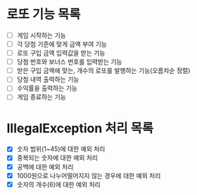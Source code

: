 # 로또 기능 목록
- [ ] 게임 시작하는 기능
- [ ] 각 당첨 기준에 맞게 금액 부여 기능
- [ ] 로또 구입 금액 입력값을 받는 기능
- [ ] 당첨 번호와 보너스 번호를 입력받는 기능
- [ ] 받은 구입 금액에 맞는, 개수의 로또를 발행하는 기능(오름차순 정렬)
- [ ] 당첨 내역 출력하는 기능
- [ ] 수익률을 출력하는 기능
- [ ] 게임 종료하는 기능
# IllegalException 처리 목록
- [X] 숫자 범위(1~45)에 대한 예외 처리
- [X] 중복되는 숫자에 대한 예외 처리
- [X] 공백에 대한 예외 처리
- [X] 1000원으로 나누어떨어지지 않는 경우에 대한 예외 처리
- [X] 숫자의 개수(6)에 대한 예외 처리
